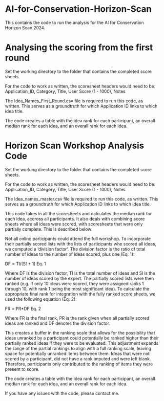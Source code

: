 # AI-for-Conservation-Horizon-Scan
This contains the code to run the analysis for the AI for Conservation Horizon Scan 2024.

# Analysing the scoring from the first round

Set the working directory to the folder that contains the completed score sheets.

For the code to work as written, the scoresheet headers would need to be: Application_ID, Category,	Title,	User Score (1 - 1000),	Notes

The Idea_Names_First_Round.csv file is required to run this code, as written. This serves as a groundtruth for which Application ID links to which idea title.

The code creates a table with the idea rank for each participant, an overall median rank for each idea, and an overall rank for each idea.

# Horizon Scan Workshop Analysis Code

Set the working directory to the folder that contains the completed score sheets.

For the code to work as written, the scoresheet headers would need to be: Application_ID, Category,	Title,	User Score (1 - 1000),	Notes

The Idea_names_master.csv file is required to run this code, as written. This serves as a groundtruth for which Application ID links to which idea title. 

This code takes in all the scoresheets and calculates the median rank for each idea, accross all participants. It also deals with combining score sheets where all ideas were scored, with scoresheets that were only partially complete. This is described below:

Not all online participants could attend the full workshop. To incorporate their partially scored lists with the lists of participants who scored all ideas, we computed a ‘division factor’. The division factor is the ratio of total number of ideas to the number of ideas scored, plus one (Eq. 1):

DF = TI/(SI + 1)
                Eq. 1

Where DF is the division factor, TI is the total number of ideas and SI is the number of ideas scored by the expert.  The partially scored lists were then ranked (e.g. if only 10 ideas were scored, they were assigned ranks 1 through 10, with rank 1 being the most significant idea). To calculate the appropriate final rank for integration with the fully ranked score sheets, we used the following equation (Eq. 2): 

FR = PR*DF
         Eq. 2

Where FR is the final rank, PR is the rank given when all partially scored ideas are ranked and DF denotes the division factor. 

This creates a buffer in the ranking scale that allows for the possibility that ideas unranked by a participant could potentially be ranked higher than their partially ranked ideas if they were to be evaluated. This adjustment expands the range of the partial rankings to align with a full ranking scale, leaving space for potentially unranked items between them. Ideas that were not scored by a participant, did not have a rank imputed and were left blank. Therefore, participants only contributed to the ranking of items they were present to score.

The code creates a table with the idea rank for each participant, an overall median rank for each idea, and an overall rank for each idea.

If you have any issues with the code, please contact me. 
